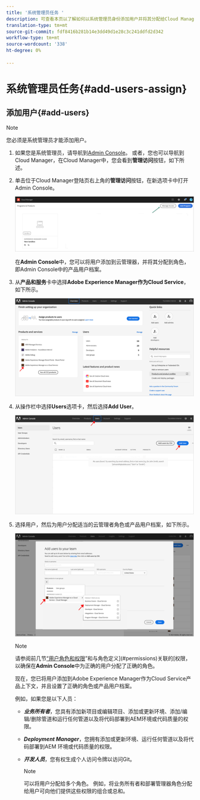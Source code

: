 ```yaml
---
title: '系统管理员任务 '
description: 可查看本页以了解如何以系统管理员身份添加用户并将其分配给Cloud Manager角色
translation-type: tm+mt
source-git-commit: fdf8416b281b14e3dd49d1e28c3c241ddfd2d342
workflow-type: tm+mt
source-wordcount: '338'
ht-degree: 0%

---
```



# 系统管理员任务{#add-users-assign}

## 添加用户{#add-users}

>[!NOTE]
>您必须是系统管理员才能添加用户。

1. 如果您是系统管理员，请导航到[Admin Console](https://adminconsole.adobe.com)。 或者，您也可以导航到Cloud Manager，在Cloud Manager中，您会看到&#x200B;**管理访问**&#x200B;按钮，如下所述。

1. 单击位于Cloud Manager登陆页右上角的&#x200B;**管理访问**&#x200B;按钮，在新选项卡中打开Admin Console。

   ![](/help/onboarding/getting-access-to-aem-in-cloud/assets/sys-admin5.png)

   在&#x200B;**Admin Console**&#x200B;中，您可以将用户添加到云管理器，并将其分配到角色，即Admin Console中的产品用户档案。

1. 从&#x200B;**产品和服务**&#x200B;卡中选择&#x200B;**Adobe Experience Manager作为Cloud Service**，如下所示。

   ![](/help/onboarding/what-is-required/assets/admin-console-1.png)

1. 从操作栏中选择&#x200B;**Users**&#x200B;选项卡，然后选择&#x200B;**Add User**。

   ![](/help/onboarding/what-is-required/assets/admin-console-2.png)

1. 选择用户，然后为用户分配适当的云管理者角色或产品用户档案，如下所示。

   ![](/help/onboarding/what-is-required/assets/admin-console-3.png)

   >[!NOTE]
   >请参阅前几节[“用户角色和权限](#user-roles)”和与角色定义](#permissions)关联的[权限，以确保在&#x200B;**Admin Console**&#x200B;中为正确的用户分配了正确的角色。

   现在，您已将用户添加到Adobe Experience Manager作为Cloud Service产品上下文，并且设置了正确的角色或产品用户档案。

   例如，如果您是以下人员：

   * ***业务所有者***，您具有添加新项目或编辑项目、添加或更新环境、添加/编辑/删除管道和运行任何管道以及将代码部署到AEM环境或代码质量的权限。

   * ***Deployment Manager***，您拥有添加或更新环境、运行任何管道以及将代码部署到AEM 环境或代码质量的权限。

   * ***开发人员***，您有权生成个人访问令牌以访问Git。

      >[!NOTE]
      > 可以将用户分配给多个角色。 例如，将业务所有者和部署管理器角色分配给用户可向他们提供这些权限的组合或总和。
